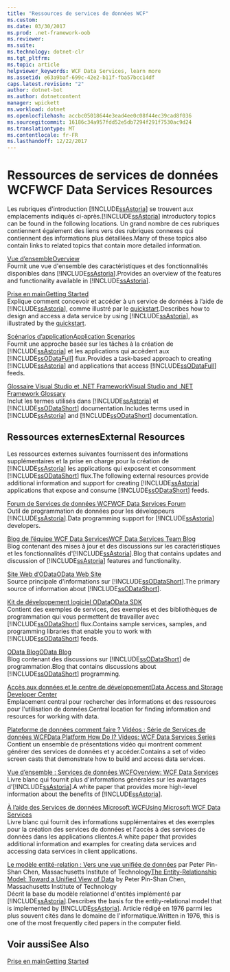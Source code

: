 ```yaml
---
title: "Ressources de services de données WCF"
ms.custom: 
ms.date: 03/30/2017
ms.prod: .net-framework-oob
ms.reviewer: 
ms.suite: 
ms.technology: dotnet-clr
ms.tgt_pltfrm: 
ms.topic: article
helpviewer_keywords: WCF Data Services, learn more
ms.assetid: e63a9baf-699c-42e2-b11f-fba57bcc14df
caps.latest.revision: "2"
author: dotnet-bot
ms.author: dotnetcontent
manager: wpickett
ms.workload: dotnet
ms.openlocfilehash: accbc05018644e3ead4ee0c08f44ec39cad8f036
ms.sourcegitcommit: 16186c34a957fdd52e5db7294f291f7530ac9d24
ms.translationtype: MT
ms.contentlocale: fr-FR
ms.lasthandoff: 12/22/2017
---
```

# <a name="wcf-data-services-resources"></a><span data-ttu-id="5c3f0-102">Ressources de services de données WCF</span><span class="sxs-lookup"><span data-stu-id="5c3f0-102">WCF Data Services Resources</span></span>
<span data-ttu-id="5c3f0-103">Les rubriques d'introduction [!INCLUDE[ssAstoria](../../../../includes/ssastoria-md.md)] se trouvent aux emplacements indiqués ci-après.</span><span class="sxs-lookup"><span data-stu-id="5c3f0-103">[!INCLUDE[ssAstoria](../../../../includes/ssastoria-md.md)] introductory topics can be found in the following locations.</span></span> <span data-ttu-id="5c3f0-104">Un grand nombre de ces rubriques contiennent également des liens vers des rubriques connexes qui contiennent des informations plus détaillées.</span><span class="sxs-lookup"><span data-stu-id="5c3f0-104">Many of these topics also contain links to related topics that contain more detailed information.</span></span>  
  
 [<span data-ttu-id="5c3f0-105">Vue d’ensemble</span><span class="sxs-lookup"><span data-stu-id="5c3f0-105">Overview</span></span>](../../../../docs/framework/data/wcf/wcf-data-services-overview.md)  
 <span data-ttu-id="5c3f0-106">Fournit une vue d'ensemble des caractéristiques et des fonctionnalités disponibles dans [!INCLUDE[ssAstoria](../../../../includes/ssastoria-md.md)].</span><span class="sxs-lookup"><span data-stu-id="5c3f0-106">Provides an overview of the features and functionality available in [!INCLUDE[ssAstoria](../../../../includes/ssastoria-md.md)].</span></span>  
  
 [<span data-ttu-id="5c3f0-107">Prise en main</span><span class="sxs-lookup"><span data-stu-id="5c3f0-107">Getting Started</span></span>](../../../../docs/framework/data/adonet/ef/getting-started.md)  
 <span data-ttu-id="5c3f0-108">Explique comment concevoir et accéder à un service de données à l’aide de [!INCLUDE[ssAstoria](../../../../includes/ssastoria-md.md)], comme illustré par le [quickstart](../../../../docs/framework/data/wcf/quickstart-wcf-data-services.md).</span><span class="sxs-lookup"><span data-stu-id="5c3f0-108">Describes how to design and access a data service by using [!INCLUDE[ssAstoria](../../../../includes/ssastoria-md.md)], as illustrated by the [quickstart](../../../../docs/framework/data/wcf/quickstart-wcf-data-services.md).</span></span>  
  
 [<span data-ttu-id="5c3f0-109">Scénarios d’application</span><span class="sxs-lookup"><span data-stu-id="5c3f0-109">Application Scenarios</span></span>](../../../../docs/framework/data/wcf/application-scenarios-wcf-data-services.md)  
 <span data-ttu-id="5c3f0-110">Fournit une approche basée sur les tâches à la création de [!INCLUDE[ssAstoria](../../../../includes/ssastoria-md.md)] et les applications qui accèdent aux [!INCLUDE[ssODataFull](../../../../includes/ssodatafull-md.md)] flux.</span><span class="sxs-lookup"><span data-stu-id="5c3f0-110">Provides a task-based approach to creating [!INCLUDE[ssAstoria](../../../../includes/ssastoria-md.md)] and applications that access [!INCLUDE[ssODataFull](../../../../includes/ssodatafull-md.md)] feeds.</span></span>  
  
 [<span data-ttu-id="5c3f0-111">Glossaire Visual Studio et .NET Framework</span><span class="sxs-lookup"><span data-stu-id="5c3f0-111">Visual Studio and .NET Framework Glossary</span></span>](http://msdn.microsoft.com/en-us/6529d7c6-7e25-4426-a120-d57b239ca4eb)  
 <span data-ttu-id="5c3f0-112">Inclut les termes utilisés dans [!INCLUDE[ssAstoria](../../../../includes/ssastoria-md.md)] et [!INCLUDE[ssODataShort](../../../../includes/ssodatashort-md.md)] documentation.</span><span class="sxs-lookup"><span data-stu-id="5c3f0-112">Includes terms used in [!INCLUDE[ssAstoria](../../../../includes/ssastoria-md.md)] and [!INCLUDE[ssODataShort](../../../../includes/ssodatashort-md.md)] documentation.</span></span>  
  
## <a name="external-resources"></a><span data-ttu-id="5c3f0-113">Ressources externes</span><span class="sxs-lookup"><span data-stu-id="5c3f0-113">External Resources</span></span>  
 <span data-ttu-id="5c3f0-114">Les ressources externes suivantes fournissent des informations supplémentaires et la prise en charge pour la création de [!INCLUDE[ssAstoria](../../../../includes/ssastoria-md.md)] les applications qui exposent et consomment [!INCLUDE[ssODataShort](../../../../includes/ssodatashort-md.md)] flux.</span><span class="sxs-lookup"><span data-stu-id="5c3f0-114">The following external resources provide additional information and support for creating [!INCLUDE[ssAstoria](../../../../includes/ssastoria-md.md)] applications that expose and consume [!INCLUDE[ssODataShort](../../../../includes/ssodatashort-md.md)] feeds.</span></span>  
  
 [<span data-ttu-id="5c3f0-115">Forum de Services de données WCF</span><span class="sxs-lookup"><span data-stu-id="5c3f0-115">WCF Data Services Forum</span></span>](http://go.microsoft.com/fwlink/?LinkId=150512)  
 <span data-ttu-id="5c3f0-116">Outil de programmation de données pour les développeurs [!INCLUDE[ssAstoria](../../../../includes/ssastoria-md.md)].</span><span class="sxs-lookup"><span data-stu-id="5c3f0-116">Data programming support for [!INCLUDE[ssAstoria](../../../../includes/ssastoria-md.md)] developers.</span></span>  
  
 [<span data-ttu-id="5c3f0-117">Blog de l’équipe WCF Data Services</span><span class="sxs-lookup"><span data-stu-id="5c3f0-117">WCF Data Services Team Blog</span></span>](http://go.microsoft.com/fwlink/?LinkId=150511)  
 <span data-ttu-id="5c3f0-118">Blog contenant des mises à jour et des discussions sur les caractéristiques et les fonctionnalités d'[!INCLUDE[ssAstoria](../../../../includes/ssastoria-md.md)].</span><span class="sxs-lookup"><span data-stu-id="5c3f0-118">Blog that contains updates and discussion of [!INCLUDE[ssAstoria](../../../../includes/ssastoria-md.md)] features and functionality.</span></span>  
  
 [<span data-ttu-id="5c3f0-119">Site Web d’OData</span><span class="sxs-lookup"><span data-stu-id="5c3f0-119">OData Web Site</span></span>](http://go.microsoft.com/fwlink/?LinkID=184554)  
 <span data-ttu-id="5c3f0-120">Source principale d'informations sur [!INCLUDE[ssODataShort](../../../../includes/ssodatashort-md.md)].</span><span class="sxs-lookup"><span data-stu-id="5c3f0-120">The primary source of information about [!INCLUDE[ssODataShort](../../../../includes/ssodatashort-md.md)].</span></span>  
  
 [<span data-ttu-id="5c3f0-121">Kit de développement logiciel OData</span><span class="sxs-lookup"><span data-stu-id="5c3f0-121">OData SDK</span></span>](http://go.microsoft.com/fwlink/?LinkID=185248)  
 <span data-ttu-id="5c3f0-122">Contient des exemples de services, des exemples et des bibliothèques de programmation qui vous permettent de travailler avec [!INCLUDE[ssODataShort](../../../../includes/ssodatashort-md.md)] flux.</span><span class="sxs-lookup"><span data-stu-id="5c3f0-122">Contains sample services, samples, and programming libraries that enable you to work with [!INCLUDE[ssODataShort](../../../../includes/ssodatashort-md.md)] feeds.</span></span>  
  
 [<span data-ttu-id="5c3f0-123">OData Blog</span><span class="sxs-lookup"><span data-stu-id="5c3f0-123">OData Blog</span></span>](http://go.microsoft.com/fwlink/?LinkId=185868)  
 <span data-ttu-id="5c3f0-124">Blog contenant des discussions sur [!INCLUDE[ssODataShort](../../../../includes/ssodatashort-md.md)] de programmation.</span><span class="sxs-lookup"><span data-stu-id="5c3f0-124">Blog that contains discussions about [!INCLUDE[ssODataShort](../../../../includes/ssodatashort-md.md)] programming.</span></span>  
  
 [<span data-ttu-id="5c3f0-125">Accès aux données et le centre de développement</span><span class="sxs-lookup"><span data-stu-id="5c3f0-125">Data Access and Storage Developer Center</span></span>](http://go.microsoft.com/fwlink/?LinkId=91903)  
 <span data-ttu-id="5c3f0-126">Emplacement central pour rechercher des informations et des ressources pour l'utilisation de données.</span><span class="sxs-lookup"><span data-stu-id="5c3f0-126">Central location for finding information and resources for working with data.</span></span>  
  
 [<span data-ttu-id="5c3f0-127">Plateforme de données comment faire ? Vidéos : Série de Services de données WCF</span><span class="sxs-lookup"><span data-stu-id="5c3f0-127">Data Platform How Do I? Videos: WCF Data Services Series</span></span>](http://go.microsoft.com/fwlink/?LinkId=124600)  
 <span data-ttu-id="5c3f0-128">Contient un ensemble de présentations vidéo qui montrent comment générer des services de données et y accéder.</span><span class="sxs-lookup"><span data-stu-id="5c3f0-128">Contains a set of video screen casts that demonstrate how to build and access data services.</span></span>  
  
 [<span data-ttu-id="5c3f0-129">Vue d’ensemble : Services de données WCF</span><span class="sxs-lookup"><span data-stu-id="5c3f0-129">Overview: WCF Data Services</span></span>](http://go.microsoft.com/fwlink/?LinkID=131074)  
 <span data-ttu-id="5c3f0-130">Livre blanc qui fournit plus d'informations générales sur les avantages d'[!INCLUDE[ssAstoria](../../../../includes/ssastoria-md.md)].</span><span class="sxs-lookup"><span data-stu-id="5c3f0-130">A white paper that provides more high-level information about the benefits of [!INCLUDE[ssAstoria](../../../../includes/ssastoria-md.md)].</span></span>  
  
 [<span data-ttu-id="5c3f0-131">À l’aide des Services de données Microsoft WCF</span><span class="sxs-lookup"><span data-stu-id="5c3f0-131">Using Microsoft WCF Data Services</span></span>](http://go.microsoft.com/fwlink/?LinkID=131075)  
 <span data-ttu-id="5c3f0-132">Livre blanc qui fournit des informations supplémentaires et des exemples pour la création des services de données et l'accès à des services de données dans les applications clientes.</span><span class="sxs-lookup"><span data-stu-id="5c3f0-132">A white paper that provides additional information and examples for creating data services and accessing data services in client applications.</span></span>  
  
 <span data-ttu-id="5c3f0-133">[Le modèle entité-relation : Vers une vue unifiée de données](http://go.microsoft.com/fwlink/?LinkId=91909) par Peter Pin-Shan Chen, Massachusetts Institute of Technology</span><span class="sxs-lookup"><span data-stu-id="5c3f0-133">[The Entity-Relationship Model: Toward a Unified View of Data](http://go.microsoft.com/fwlink/?LinkId=91909) by Peter Pin-Shan Chen, Massachusetts Institute of Technology</span></span>  
 <span data-ttu-id="5c3f0-134">Décrit la base du modèle relationnel d'entités implémenté par [!INCLUDE[ssAstoria](../../../../includes/ssastoria-md.md)].</span><span class="sxs-lookup"><span data-stu-id="5c3f0-134">Describes the basis for the entity-relational model that is implemented by [!INCLUDE[ssAstoria](../../../../includes/ssastoria-md.md)].</span></span> <span data-ttu-id="5c3f0-135">Article rédigé en 1976 parmi les plus souvent cités dans le domaine de l'informatique.</span><span class="sxs-lookup"><span data-stu-id="5c3f0-135">Written in 1976, this is one of the most frequently cited papers in the computer field.</span></span>  
  
## <a name="see-also"></a><span data-ttu-id="5c3f0-136">Voir aussi</span><span class="sxs-lookup"><span data-stu-id="5c3f0-136">See Also</span></span>  
 [<span data-ttu-id="5c3f0-137">Prise en main</span><span class="sxs-lookup"><span data-stu-id="5c3f0-137">Getting Started</span></span>](../../../../docs/framework/data/wcf/getting-started-with-wcf-data-services.md)
